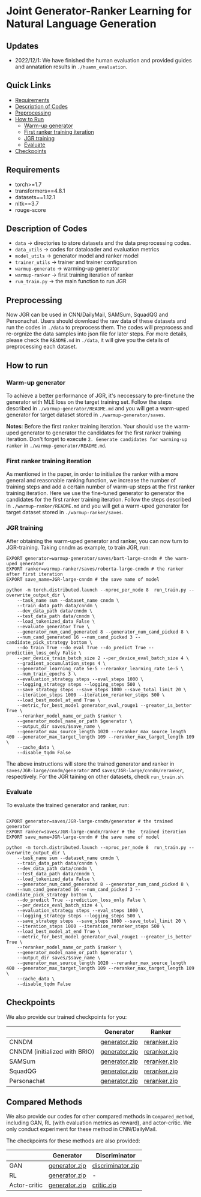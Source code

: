 # Joint Generator-Ranker Learning for Natural Language Generation

## Updates

* 2022/12/1: We have finished the human evaluation and provided guides and annatation results in `./huamn_evaluation`.

## Quick Links

- [Requirements](#requirements)
- [Description of Codes](#description-of-codes)
- [Preprocessing](#preprocessing)
- [How to Run](#how-to-run)
  -  [Warm-up generator](#warm-up-generator)
  -  [First ranker training iteration](#first-ranker-training-iteration)
  -  [JGR training](#jgr-training)
  -  [Evaluate](#evaluate)
- [Checkpoints](#Checkpoints)

## Requirements

- torch>=1.7
- transformers==4.8.1
- datasets==1.12.1
- nltk==3.7
- rouge-score

## Description of Codes
- `data` -> directories to store datasets and the data preprocessing codes.
- `data_utils` -> codes for dataloader and evaluation metrics
- `model_utils` -> generator model and ranker model
- `trainer_utils` -> trainer and trainer configuration
- `warmup-generato` -> warming-up generator
- `warmup-ranker` -> first training iteration of ranker
- `run_train.py` -> the main function to run JGR

## Preprocessing

Now JGR can be used in CNN/DailyMail, SAMSum, SquadQG and Personachat. Users should download the raw data of these datasets and run the codes in `./data` to preprocess them. The codes will preprocess and re-orgnize the data samples into json file for later steps. For more details, please check the `README.md` in `./data`, it will give you the details of preprocessing each dataset.

## How to run

### Warm-up generator

To achieve a better performance of JGR, it's neccessary to pre-finetune the generator with MLE loss on the target training set. Follow the steps described in `./warmup-generator/README.md` and you will get a warm-uped generator for target dataset stored in `./warmup-generator/saves`. 

**Notes**: Before the first ranker training iteration. Your should use the warm-uped generator to generator the candidates for the first ranker training iteration. Don't forget to execute `2. Generate candidates for warming-up ranker` in `./warmup-generator/README.md`.

### First ranker training iteration

As mentioned in the paper, in order to initialize the ranker with a more general and reasonable ranking function, we increase the number of training steps and add a certain number of warm-up steps at the first ranker training iteration. Here we use the fine-tuned generator to generator the candidates for the first ranker training iteration. Follow the steps described in `./warmup-ranker/README.md` and you will get a warm-uped generator for target dataset stored in `./warmup-ranker/saves`.

### JGR training

After obtaining the warm-uped generator and ranker, you can now turn to JGR-training. Taking cnndm as example, to train JGR, run:
```
EXPORT generator=warmup-generator/saves/bart-large-cnndm # the warm-uped generator
EXPORT ranker=warmup-ranker/saves/roberta-large-cnndm # the ranker after first iteration
EXPORT save_name=JGR-large-cnndm # the save name of model

python -m torch.distributed.launch --nproc_per_node 8  run_train.py --overwrite_output_dir \
    --task_name sum --dataset_name cnndm \
    --train_data_path data/cnndm \
    --dev_data_path data/cnndm \
    --test_data_path data/cnndm \
    --load_tokenized_data False \
    --evaluate_generator True \
    --generator_num_cand_generated 8 --generator_num_cand_picked 8 \
    --num_cand_generated 16 --num_cand_picked 3 --candidate_pick_strategy bottom \
    --do_train True --do_eval True --do_predict True --prediction_loss_only False \
    --per_device_train_batch_size 2 --per_device_eval_batch_size 4 \
    --gradient_accumulation_steps 4 \
    --generator_learning_rate 5e-5 --reranker_learning_rate 1e-5 \
    --num_train_epochs 3 \
    --evaluation_strategy steps --eval_steps 1000 \
    --logging_strategy steps --logging_steps 500 \
    --save_strategy steps --save_steps 1000 --save_total_limit 20 \
    --iteration_steps 1000 --iteration_reranker_steps 500 \
    --load_best_model_at_end True \
    --metric_for_best_model generator_eval_rouge1 --greater_is_better True \
    --reranker_model_name_or_path $ranker \
    --generator_model_name_or_path $generator \
    --output_dir saves/$save_name \
    --generator_max_source_length 1020 --reranker_max_source_length 400 --generator_max_target_length 109 --reranker_max_target_length 109 \
    --cache_data \
    --disable_tqdm False 

```

The above instructions will store the trained generator and ranker in `saves/JGR-large/cnndm/generator` and `saves/JGR-large/cnndm/reranker`, respectively. For the JGR taining on other datasets, check `run_train.sh`.

### Evaluate

To evaluate the trained generator and ranker, run:

```

EXPORT generator=saves/JGR-large-cnndm/generator # the trained  generator
EXPORT ranker=saves/JGR-large-cnndm/ranker # the  trained iteration
EXPORT save_name=JGR-large-cnndm # the save name of model

python -m torch.distributed.launch --nproc_per_node 8  run_train.py --overwrite_output_dir \
    --task_name sum --dataset_name cnndm \
    --train_data_path data/cnndm \
    --dev_data_path data/cnndm \
    --test_data_path data/cnndm \
    --load_tokenized_data False \
    --generator_num_cand_generated 8 --generator_num_cand_picked 8 \
    --num_cand_generated 16 --num_cand_picked 3 --candidate_pick_strategy bottom \
    --do_predict True --prediction_loss_only False \
    --per_device_eval_batch_size 4 \
    --evaluation_strategy steps --eval_steps 1000 \
    --logging_strategy steps --logging_steps 500 \
    --save_strategy steps --save_steps 1000 --save_total_limit 20 \
    --iteration_steps 1000 --iteration_reranker_steps 500 \
    --load_best_model_at_end True \
    --metric_for_best_model generator_eval_rouge1 --greater_is_better True \
    --reranker_model_name_or_path $ranker \
    --generator_model_name_or_path $generator \
    --output_dir saves/$save_name \
    --generator_max_source_length 1020 --reranker_max_source_length 400 --generator_max_target_length 109 --reranker_max_target_length 109 \
    --cache_data \
    --disable_tqdm False 

```


## Checkpoints

We also provide our trained checkpoints for you: 

|          | Generator | Ranker |
|----------|---------|---------|
| CNNDM    | [generator.zip](https://uswvhd.blob.core.windows.net/anonymous/saved_models/cnndm/generator.zip)  | [reranker.zip](https://uswvhd.blob.core.windows.net/anonymous/saved_models/cnndm/reranker.zip) | 
| CNNDM (initialized with BRIO)   | [generator.zip](https://uswvhd.blob.core.windows.net/anonymous/saved_models/cnndm-BRIO/generator.zip)  | [reranker.zip](https://uswvhd.blob.core.windows.net/anonymous/saved_models/cnndm-BRIO/reranker.zip) | 
| SAMSum     |  [generator.zip](https://uswvhd.blob.core.windows.net/anonymous/saved_models/samsum/generator.zip)  | [reranker.zip](https://uswvhd.blob.core.windows.net/anonymous/saved_models/samsum/reranker.zip) | 
| SquadQG     |  [generator.zip](https://uswvhd.blob.core.windows.net/anonymous/saved_models/squadqg/generator.zip)  | [reranker.zip](https://uswvhd.blob.core.windows.net/anonymous/saved_models/squadqg/reranker.zip) | 
| Personachat     |  [generator.zip](https://uswvhd.blob.core.windows.net/anonymous/saved_models/personachat/generator.zip)  | [reranker.zip](https://uswvhd.blob.core.windows.net/anonymous/saved_models/personachat/reranker.zip) | 


## Compared Methods

We also provide our codes for other compared methods in `Compared_method`, including GAN, RL (with evaluation metrics as reward), and actor-critic. We only conduct experiment for these method in CNN/DailyMail.

The checkpoints for these methods are also provided:

|          | Generator | Discriminator |
|----------|---------|---------|
| GAN    | [generator.zip](https://uswvhd.blob.core.windows.net/anonymous/saved_models/GAN/generator.zip)  | [discriminator.zip](https://uswvhd.blob.core.windows.net/anonymous/saved_models/GAN/discriminator.zip) | 
| RL   | [generator.zip](https://uswvhd.blob.core.windows.net/anonymous/saved_models/RL/generator.zip)  | - | 
| Actor-critic  |  [generator.zip](https://uswvhd.blob.core.windows.net/anonymous/saved_models/Actor-critic/generator.zip)  | [critic.zip](https://uswvhd.blob.core.windows.net/anonymous/saved_models/Actor-critic/critic.zip) | 
